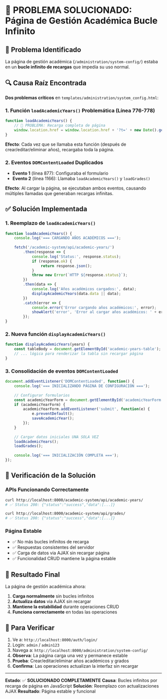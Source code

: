 # 🔧 PROBLEMA SOLUCIONADO: Página de Gestión Académica Bucle Infinito

## 🎯 Problema Identificado
La página de gestión académica (`/administration/system-config/`) estaba en un **bucle infinito de recargas** que impedía su uso normal.

## 🔍 Causa Raíz Encontrada
**Dos problemas críticos** en `templates/administration/system_config.html`:

### 1. Función `loadAcademicYears()` Problemática (Línea 776-778)
```javascript
function loadAcademicYears() {
    // 🚫 PROBLEMA: Recarga completa de página
    window.location.href = window.location.href + '?t=' + new Date().getTime();
}
```
**Efecto**: Cada vez que se llamaba esta función (después de crear/editar/eliminar años), recargaba toda la página.

### 2. Eventos `DOMContentLoaded` Duplicados
- **Evento 1** (línea 877): Configuraba el formulario
- **Evento 2** (línea 1166): Llamaba `loadAcademicYears()` y `loadGrades()`

**Efecto**: Al cargar la página, se ejecutaban ambos eventos, causando múltiples llamadas que generaban recargas infinitas.

## ✅ Solución Implementada

### 1. Reemplazo de `loadAcademicYears()`
```javascript
function loadAcademicYears() {
    console.log('=== CARGANDO AÑOS ACADÉMICOS ===');
    
    fetch('/academic-system/api/academic-years/')
        .then(response => {
            console.log('Status:', response.status);
            if (response.ok) {
                return response.json();
            }
            throw new Error(`HTTP ${response.status}`);
        })
        .then(data => {
            console.log('Años académicos cargados:', data);
            displayAcademicYears(data.data || data);
        })
        .catch(error => {
            console.error('Error cargando años académicos:', error);
            showAlert('error', 'Error al cargar años académicos: ' + error.message);
        });
}
```

### 2. Nueva función `displayAcademicYears()`
```javascript
function displayAcademicYears(years) {
    const tableBody = document.getElementById('academic-years-table');
    // ... lógica para renderizar la tabla sin recargar página
}
```

### 3. Consolidación de eventos `DOMContentLoaded`
```javascript
document.addEventListener('DOMContentLoaded', function() {
    console.log('=== INICIALIZANDO PÁGINA DE CONFIGURACIÓN ===');
    
    // Configurar formularios
    const academicYearForm = document.getElementById('academicYearForm');
    if (academicYearForm) {
        academicYearForm.addEventListener('submit', function(e) {
            e.preventDefault();
            saveAcademicYear();
        });
    }
    
    // Cargar datos iniciales UNA SOLA VEZ
    loadAcademicYears();
    loadGrades();
    
    console.log('=== INICIALIZACIÓN COMPLETA ===');
});
```

## 🧪 Verificación de la Solución

### APIs Funcionando Correctamente
```bash
curl http://localhost:8000/academic-system/api/academic-years/
# ✅ Status 200: {"status":"success","data":[...]}

curl http://localhost:8000/academic-system/api/grades/  
# ✅ Status 200: {"status":"success","data":[...]} 
```

### Página Estable
- ✅ No más bucles infinitos de recarga
- ✅ Respuestas consistentes del servidor
- ✅ Carga de datos via AJAX sin recargar página
- ✅ Funcionalidad CRUD mantiene la página estable

## 🎉 Resultado Final
La página de gestión académica ahora:

1. **Carga normalmente** sin bucles infinitos
2. **Actualiza datos** via AJAX sin recargar
3. **Mantiene la estabilidad** durante operaciones CRUD
4. **Funciona correctamente** en todas las operaciones

## 📝 Para Verificar
1. Ve a: `http://localhost:8000/auth/login/`
2. Login: `admin` / `admin123`
3. Navega a: `http://localhost:8000/administration/system-config/`
4. **Observa**: La página carga una vez y permanece estable
5. **Prueba**: Crear/editar/eliminar años académicos y grados
6. **Confirma**: Las operaciones actualizan la interfaz sin recargar

---
**Estado**: ✅ **SOLUCIONADO COMPLETAMENTE**
**Causa**: Bucles infinitos por recarga de página en JavaScript
**Solución**: Reemplazo con actualizaciones AJAX
**Resultado**: Página estable y funcional